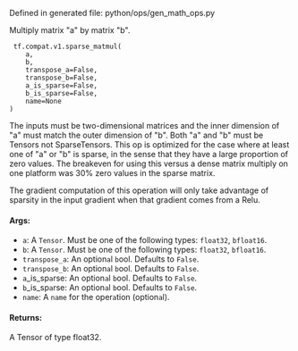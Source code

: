 
Defined in generated file: python/ops/gen_math_ops.py

Multiply matrix "a" by matrix "b".

```
 tf.compat.v1.sparse_matmul(
    a,
    b,
    transpose_a=False,
    transpose_b=False,
    a_is_sparse=False,
    b_is_sparse=False,
    name=None
)
```

The inputs must be two-dimensional matrices and the inner dimension of "a" must match the outer dimension of "b". Both "a" and "b" must be Tensors not SparseTensors. This op is optimized for the case where at least one of "a" or "b" is sparse, in the sense that they have a large proportion of zero values. The breakeven for using this versus a dense matrix multiply on one platform was 30% zero values in the sparse matrix.

The gradient computation of this operation will only take advantage of sparsity in the input gradient when that gradient comes from a Relu.
#### Args:
- `a`: A `Tensor`. Must be one of the following types: `float32`, `bfloat16`.
- `b`: A `Tensor`. Must `b`e one of the following types: `float32`, `bfloat16`.
- `transpose_a`: An option`a`l `b`ool. Def`a`ults to `False`.
- `transpose_b`: An option`a`l `b`ool. Def`a`ults to `False`.
- `a`_is_sp`a`rse: An option`a`l `b`ool. Def`a`ults to `False`.
- `b`_is_sp`a`rse: An option`a`l `b`ool. Def`a`ults to `False`.
- `name`: A `name` for the oper`a`tion (option`a`l).
#### Returns:

A Tensor of type float32.
